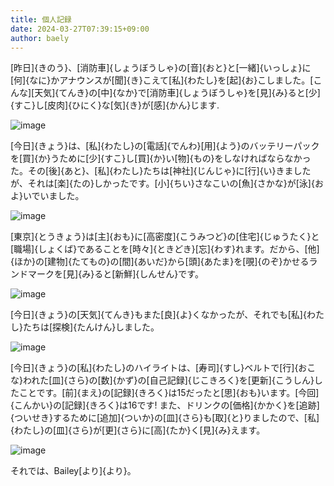 ```yaml
---
title: 個人記録
date: 2024-03-27T07:39:15+09:00
author: baely
---
```

[昨日]{きのう}、[消防車]{しょうぼうしゃ}の[音]{おと}と[一緒]{いっしょ}に[何]{なに}かアナウンスが[聞]{き}こえて[私]{わたし}を[起]{お}こしました。[こんな][天気]{てんき}の[中]{なか}で[消防車]{しょうぼうしゃ}を[見]{み}ると[少]{すこ}し[皮肉]{ひにく}な[気]{き}が[感]{かん}じます.

![image](https://github.com/devhou-se/www-jp/assets/5674656/8b760e2a-0a96-4ede-8299-4e8b3e9fd13f)

[今日]{きょう}は、[私]{わたし}の[電話]{でんわ}[用]{よう}のバッテリーパックを[買]{か}うために[少]{すこ}し[買]{か}い[物]{もの}をしなければならなかった。その[後]{あと}、[私]{わたし}たちは[神社]{じんじゃ}に[行]{い}きましたが、それは[楽]{たの}しかったです。[小]{ちい}さなこいの[魚]{さかな}が[泳]{およ}いでいました。

![image](https://github.com/devhou-se/www-jp/assets/5674656/fa4e708d-1464-4d0e-bc4b-d7505f65a95e)

[東京]{とうきょう}は[主]{おも}に[高密度]{こうみつど}の[住宅]{じゅうたく}と[職場]{しょくば}であることを[時々]{ときどき}[忘]{わす}れます。だから、[他]{ほか}の[建物]{たてもの}の[間]{あいだ}から[頭]{あたま}を[覗]{のぞ}かせるランドマークを[見]{み}ると[新鮮]{しんせん}です。

![image](https://github.com/devhou-se/www-jp/assets/5674656/3b744414-659c-4177-ac9e-d99d7e020587)

[今日]{きょう}の[天気]{てんき}もまた[良]{よ}くなかったが、それでも[私]{わたし}たちは[探検]{たんけん}しました。

![image](https://github.com/devhou-se/www-jp/assets/5674656/ee0af5b2-2045-40f5-b07e-86b2f862c29a)

[今日]{きょう}の[私]{わたし}のハイライトは、[寿司]{すし}ベルトで[行]{おこな}われた[皿]{さら}の[数]{かず}の[自己記録]{じこきろく}を[更新]{こうしん}したことです。[前]{まえ}の[記録]{きろく}は15だったと[思]{おも}います。[今回]{こんかい}の[記録]{きろく}は16です! また、ドリンクの[価格]{かかく}を[追跡]{ついせき}するために[追加]{ついか}の[皿]{さら}も[取]{と}りましたので、[私]{わたし}の[皿]{さら}が[更]{さら}に[高]{たか}く[見]{み}えます。

![image](https://github.com/devhou-se/www-jp/assets/5674656/675e97e3-a5c7-4387-a7f4-61516f46f3d6)

それでは、Bailey[より]{より}。